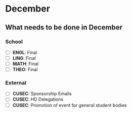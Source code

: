 # December

## What needs to be done in December

### School

- [ ] **ENGL**: Final
- [ ] **LING**: Final
- [ ] **MATH**: Final 
- [ ] **THEO**: Final

### External

- [ ] **CUSEC**: Sponsorship Emails
- [ ] **CUSEC**: HD Delegations
- [ ] **CUSEC**: Promotion of event for general student bodies